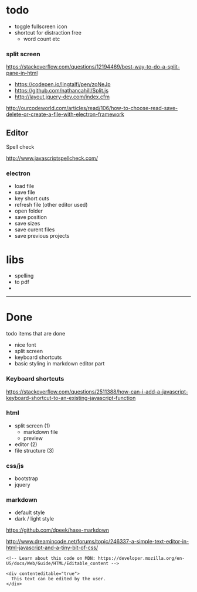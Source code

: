 # todo


- toggle fullscreen icon
- shortcut for distraction free
  - word count etc






### split screen

<https://stackoverflow.com/questions/12194469/best-way-to-do-a-split-pane-in-html>

- <https://codepen.io/lingtalfi/pen/zoNeJp>
- <https://github.com/nathancahill/Split.js>
- <http://layout.jquery-dev.com/index.cfm>



<http://ourcodeworld.com/articles/read/106/how-to-choose-read-save-delete-or-create-a-file-with-electron-framework>

## Editor


Spell check

http://www.javascriptspellcheck.com/




### electron


- load file
- save file
- key short cuts
- refresh file (other editor used)
- open folder
- save position
- save sizes
- save curent files
- save previous projects

# libs

- spelling
- to pdf
-


-----

# Done

todo items that are done


- nice font
- split screen
- keyboard shortcuts
- basic styling in markdown editor part

### Keyboard shortcuts

https://stackoverflow.com/questions/2511388/how-can-i-add-a-javascript-keyboard-shortcut-to-an-existing-javascript-function



### html

- split screen (1)
  - markdown file
  - preview
- editor (2)
- file structure (3)


### css/js

- bootstrap
- jquery

### markdown

- default style
- dark / light style


<https://github.com/dpeek/haxe-markdown>


<http://www.dreamincode.net/forums/topic/246337-a-simple-text-editor-in-html-javascript-and-a-tiny-bit-of-css/>

```
<!-- Learn about this code on MDN: https://developer.mozilla.org/en-US/docs/Web/Guide/HTML/Editable_content -->

<div contenteditable="true">
  This text can be edited by the user.
</div>
```